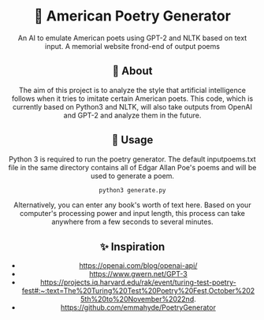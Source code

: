 
<!-- markdownlint-configure-file {
  "MD013": {
    "code_blocks": false,
    "tables": false
  },
  "MD033": false,
  "MD041": false
} -->

<div align="center">

# 📜 American Poetry Generator 

An AI to emulate American poets using GPT-2 and NLTK based on text input. A memorial website frond-end of output poems
  
## 🏫 About 
 
 The aim of this project is to analyze the style that artificial intelligence follows when it tries to imitate certain American poets. This code, which is currently based on Python3 and NLTK, will also take outputs from OpenAI and GPT-2 and analyze them in the future.
 ## 🚀 Usage
  Python 3 is required to run the poetry generator. The default inputpoems.txt file in the same directory contains all of Edgar Allan Poe's poems and will be used to generate a poem. 
  ```sh
python3 generate.py
```
  Alternatively, you can enter any book's worth of text here. Based on your computer's processing power and input length, this process can take anywhere from a few seconds to several minutes.
 
## ✨ Inspiration
*  https://openai.com/blog/openai-api/
*  https://www.gwern.net/GPT-3
*  https://projects.iq.harvard.edu/rak/event/turing-test-poetry-fest#:~:text=The%20Turing%20Test%20Poetry%20Fest,October%2025th%20to%20November%2022nd.
*  https://github.com/emmahyde/PoetryGenerator
  
